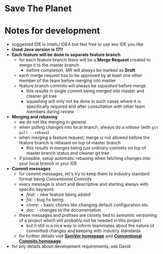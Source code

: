 # Save The Planet



# Notes for development
- suggested IDE is IntelliJ IDEA but feel free to use any IDE you like
- **Used Java version is 17!!**
- **Each feature will be done to separate feature branch**
  - for each feature branch there will be a **Merge Request** created to merge it to the master branch
    - before completion, MR will always be marked as **Draft**
  - each merge request has to be approved by at least one other member of the team before merging into master
  - feature branch commits will always be *squashed* before merge
    - this results in single commit being merged into master and cleaner git tree
    - squashing will only not be done in such cases where it is specifically required and after consultation with other team members during review
- **Merging and rebasing**
  - we do not like merging in general
  - when pulling changes into local branch, always do a *rebase* (with `git pull --rebase`)
  - when merging a feature request, merge is not allowed before the feature branch is rebased on top of master branch
    - this results in merges being just ordinary commits on top of master branch status and cleaner git tree
  - if possible, setup automatic rebasing when fetching changes into your local branch in your IDE
- **Commit messages**
  - for commit messages, let's try to keep them to industry standard format being *Conventional Commits*
  - every message is short and descriptive and starting always with specific keyword
    - *feat:* - new feature being added
    - *fix:* - bug fix being
    - *chore:* - basic chores like changing default configuration etc.
    - *doc:* - changes to the documentation
  - these messages and prefixes are closely tied to *semantic versioning* of a project which will probably not be needed in this project
    - but it still is a nice way to inform teammates about the nature of committed changes and keeping with industry standards
  - for further details visit [**SemVer homepage**](https://semver.org/) and [**Conventional Commits homepage**](https://www.conventionalcommits.org/en/v1.0.0/)
- for any details about development requirements, ask David